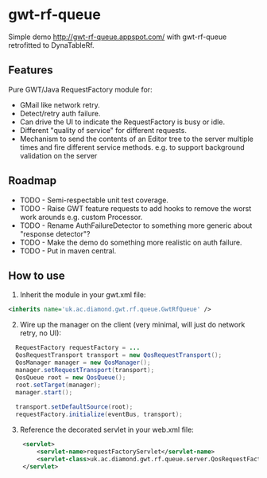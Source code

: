 gwt-rf-queue
============

Simple demo http://gwt-rf-queue.appspot.com/ with gwt-rf-queue retrofitted to DynaTableRf.

Features
--------
Pure GWT/Java RequestFactory module for:
* GMail like network retry.
* Detect/retry auth failure.
* Can drive the UI to indicate the RequestFactory is busy or idle.
* Different "quality of service" for different requests.
* Mechanism to send the contents of an Editor tree to the server multiple times and fire different service methods. e.g. to support background validation on the server


Roadmap
-------
* TODO - Semi-respectable unit test coverage.
* TODO - Raise GWT feature requests to add hooks to remove the worst work arounds e.g. custom Processor.
* TODO - Rename AuthFailureDetector to something more generic about "response detector"?
* TODO - Make the demo do something more realistic on auth failure.
* TODO - Put in maven central.


How to use
----------
1) Inherit the module in your gwt.xml file:
```xml
<inherits name='uk.ac.diamond.gwt.rf.queue.GwtRfQueue' />
```

2) Wire up the manager on the client (very minimal, will just do network retry, no UI):

```java
  RequestFactory requestFactory = ...
  QosRequestTransport transport = new QosRequestTransport();
  QosManager manager = new QosManager();
  manager.setRequestTransport(transport);
  QosQueue root = new QosQueue();
  root.setTarget(manager);
  manager.start();
  
  transport.setDefaultSource(root);
  requestFactory.initialize(eventBus, transport);
```

3) Reference the decorated servlet in your web.xml file:

```xml
    <servlet>
        <servlet-name>requestFactoryServlet</servlet-name>
        <servlet-class>uk.ac.diamond.gwt.rf.queue.server.QosRequestFactoryServlet</servlet-class>
    </servlet>
```

